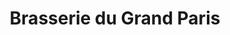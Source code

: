 ---
title: "Brasserie du Grand Paris"
url: /saint-denis/brasserie-du-grand-paris/
shop: Spirituosen
---